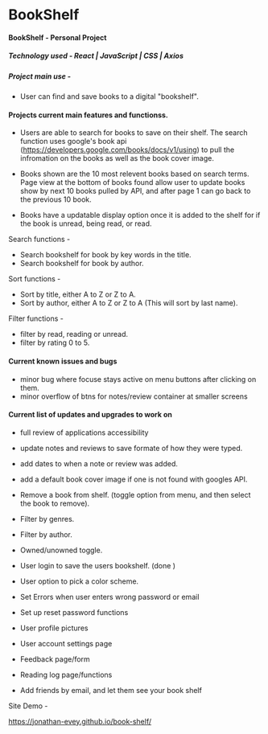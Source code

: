 # BookShelf

#### BookShelf - Personal Project

##### Technology used - React | JavaScript | CSS | Axios

##### Project main use -

-   User can find and save books to a digital "bookshelf".

#### Projects current main features and functionss.

-   Users are able to search for books to save on their shelf. The search function uses google's book api (https://developers.google.com/books/docs/v1/using) to pull the infromation on the books as well as the book cover image.

-   Books shown are the 10 most relevent books based on search terms. Page view at the bottom of books found allow user to update books show by next 10 books pulled by API, and after page 1 can go back to the previous 10 book.

-   Books have a updatable display option once it is added to the shelf for if the book is unread, being read, or read.

Search functions -

-   Search bookshelf for book by key words in the title.
-   Search bookshelf for book by author.

Sort functions -

-   Sort by title, either A to Z or Z to A.
-   Sort by author, either A to Z or Z to A (This will sort by last name).

Filter functions -

-   filter by read, reading or unread.
-   filter by rating 0 to 5.

#### Current known issues and bugs

-   minor bug where focuse stays active on menu buttons after clicking on them.
-   minor overflow of btns for notes/review container at smaller screens

#### Current list of updates and upgrades to work on

-   full review of applications accessibility

-   update notes and reviews to save formate of how they were typed.
-   add dates to when a note or review was added.
-   add a default book cover image if one is not found with googles API.
-   Remove a book from shelf. (toggle option from menu, and then select the book to remove).
-   Filter by genres.
-   Filter by author.
-   Owned/unowned toggle.
-   User login to save the users bookshelf. (done )
-   User option to pick a color scheme.
-   Set Errors when user enters wrong password or email
-   Set up reset password functions
-   User profile pictures
-   User account settings page
-   Feedback page/form
-   Reading log page/functions
-   Add friends by email, and let them see your book shelf

Site Demo -

https://jonathan-evey.github.io/book-shelf/
